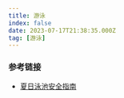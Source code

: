 ```yaml
---
title: 游泳
index: false
date: 2023-07-17T21:38:35.000Z
tag: [游泳]
---
```


### 参考链接

- [夏日泳池安全指南](https://sspai.com/post/80954)
